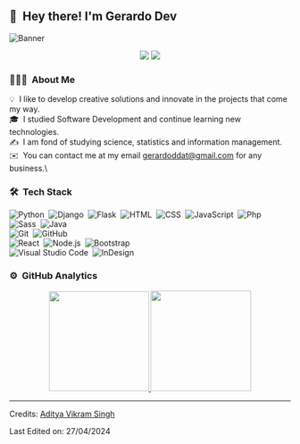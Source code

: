 ## 👋 &nbsp;Hey there! I'm Gerardo Dev

<img alt="Banner" src="/files/Gerard DEV.png"/>

<p align="center">

<a href="https://www.linkedin.com/in/gerardo-melvin-chipana-gutierrez-64b452216">
<img src="https://img.shields.io/badge/-Gerardo M Chipana-0077B5?style=flat&logo=Linkedin&logoColor=white"/></a>
<a href="mailto:gerardoddat@gmail.com">
<img src="https://img.shields.io/badge/-gerardoddat@gmail.com-D14836?style=flat&logo=Gmail&logoColor=white"/></a>
<!-- <a href="https://www.instagram.com/gmch_25"><img src="https://img.shields.io/badge/-@gmch_25-E4405F?style=flat&logo=Instagram&logoColor=white"/></a> -->
</p>

### 👨🏻‍💻 &nbsp;About Me

💡 &nbsp;I like to develop creative solutions and innovate in the projects that come my way.\
🎓 &nbsp;I studied Software Development and continue learning new technologies.\
✍️ &nbsp;I am fond of studying science, statistics and information management.\
✉️ &nbsp;You can contact me at my email gerardoddat@gmail.com for any business.\
<!--📄 &nbsp;See my resume for more details.[Descargar CV](https://drive.google.com/file/d/1pTgI3sCWFFhVmqA7jhzB_aPOwhqNXgmz/view?usp=sharing)-->

### 🛠 &nbsp;Tech Stack

![Python](https://img.shields.io/badge/-Python-05122A?style=flat&logo=python)&nbsp;
![Django](https://img.shields.io/badge/-Django-05122A?style=flat&logo=django)&nbsp;
![Flask](https://img.shields.io/badge/-Flask-05122A?style=flat&logo=Flask)&nbsp;
![HTML](https://img.shields.io/badge/-HTML-05122A?style=flat&logo=HTML5)&nbsp;
![CSS](https://img.shields.io/badge/-CSS-05122A?style=flat&logo=CSS3&logoColor=1572B6)&nbsp;
![JavaScript](https://img.shields.io/badge/-JavaScript-05122A?style=flat&logo=javascript)&nbsp;
![Php](https://img.shields.io/badge/-PHP-05122A?style=flat&logo=php)&nbsp;
![Sass](https://img.shields.io/badge/-Sass-05122A?style=flat&logo=sass)&nbsp;
![Java](https://img.shields.io/badge/-Java-05122A?style=flat&logo=java)&nbsp;\
![Git](https://img.shields.io/badge/-Git-05122A?style=flat&logo=git)&nbsp;
![GitHub](https://img.shields.io/badge/-GitHub-05122A?style=flat&logo=github)&nbsp;\
![React](https://img.shields.io/badge/-React-05122A?style=flat&logo=react)&nbsp;
![Node.js](https://img.shields.io/badge/-Node.js-05122A?style=flat&logo=node.js)&nbsp;
![Bootstrap](https://img.shields.io/badge/-Bootstrap-05122A?style=flat&logo=bootstrap&logoColor=563D7C)\
![Visual Studio Code](https://img.shields.io/badge/-Visual%20Studio%20Code-05122A?style=flat&logo=visual-studio-code&logoColor=007ACC)&nbsp;
![InDesign](https://img.shields.io/badge/-InDesign-05122A?style=flat&logo=adobe-indesign)

### ⚙️ &nbsp;GitHub Analytics

<p align="center">
<a href="https://github.com/GerardoMelvinChipanaGutirrrez">
  <img height="179em" src="https://github-readme-stats-eight-theta.vercel.app/api?username=GerardoMelvinChipanaGutirrrez&show_icons=true&theme=algolia&include_all_commits=true&count_private=true"/>
  <img height="180em" src="https://github-readme-stats-eight-theta.vercel.app/api/top-langs/?username=GerardoMelvinChipanaGutirrrez&layout=compact&langs_count=8&theme=algolia"/>
</a>
</p>


-----
Credits: [Aditya Vikram Singh](https://github.com/AVS1508)

Last Edited on: 27/04/2024
